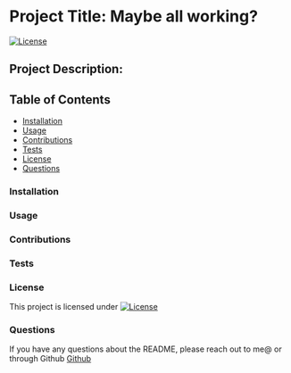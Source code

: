 # Project Title: Maybe all working?
[![License](https://img.shields.io/badge/License-Apache_2.0-blue.svg)](https://opensource.org/licenses/Apache-2.0)
## Project Description: 
## Table of Contents
* [Installation](#installation)
* [Usage](#usage)
* [Contributions](#contributions)
* [Tests](#test)
* [License](#license)
* [Questions](#questions)
### Installation

### Usage

### Contributions

### Tests

### License
This project is licensed under [![License](https://img.shields.io/badge/License-Apache_2.0-blue.svg)](https://opensource.org/licenses/Apache-2.0)
### Questions
If you have any questions about the README, please reach out to me@ or through Github [Github](https://github.com/anne)